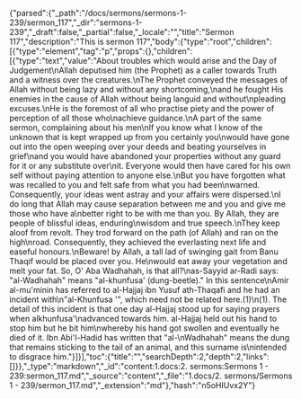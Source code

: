 {"parsed":{"_path":"/docs/sermons/sermons-1-239/sermon_117","_dir":"sermons-1-239","_draft":false,"_partial":false,"_locale":"","title":"Sermon 117","description":"This is sermon 117","body":{"type":"root","children":[{"type":"element","tag":"p","props":{},"children":[{"type":"text","value":"About troubles which would arise and the Day of Judgement\nAllah deputised him (the Prophet) as a caller towards Truth and a witness over the creatures.\nThe Prophet conveyed the messages of Allah without being lazy and without any shortcoming,\nand he fought His enemies in the cause of Allah without being languid and without\npleading excuses.\nHe is the foremost of all who practise piety and the power of perception of all those who\nachieve guidance.\nA part of the same sermon, complaining about his men\nIf you know what I know of the unknown that is kept wrapped up from you certainly you\nwould have gone out into the open weeping over your deeds and beating yourselves in grief\nand you would have abandoned your properties without any guard for it or any substitute over\nit. Everyone would then have cared for his own self without paying attention to anyone else.\nBut you have forgotten what was recalled to you and felt safe from what you had been\nwarned. Consequently, your ideas went astray and your affairs were dispersed.\nI do long that Allah may cause separation between me and you and give me those who have a\nbetter right to be with me than you. By Allah, they are people of blissful ideas, enduring\nwisdom and true speech.\nThey keep aloof from revolt. They trod forward on the path (of Allah) and ran on the high\nroad. Consequently, they achieved the everlasting next life and easeful honours.\nBeware! by Allah, a tall lad of swinging gait from Banu Thaqif would be placed over you. He\nwould eat away your vegetation and melt your fat. So, O' Aba Wadhahah, is that all?\nas-Sayyid ar-Radi says: \"al-Wadhahah\" means \"al-khunfusa' (dung-beetle).\" In this sentence\nAmir al-mu'minin has referred to al-Hajjaj ibn Yusuf ath-Thaqafi and he had an incident with\n\"al-Khunfusa '\", which need not be related here.(1)\n(1). The detail of this incident is that one day al-Hajjaj stood up for saying prayers when alkhunfusa'\nadvanced towards him. al-Hajjaj held out his hand to stop him but he bit him\nwhereby his hand got swollen and eventually he died of it. Ibn Abi'l-Hadid has written that \"al-\nWadhahah\" means the dung that remains sticking to the tail of an animal, and this surname is\nintended to disgrace him."}]}],"toc":{"title":"","searchDepth":2,"depth":2,"links":[]}},"_type":"markdown","_id":"content:1.docs:2. sermons:Sermons 1 - 239:sermon_117.md","_source":"content","_file":"1.docs/2. sermons/Sermons 1 - 239/sermon_117.md","_extension":"md"},"hash":"n5oHIUvx2Y"}